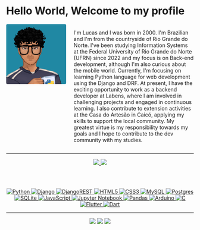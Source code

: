 # Hello World, Welcome to my profile

<div style="display: flex; flex-wrap: wrap;">
    <div style="flex: 1; margin-right: 20px;">
        <img src="img/perfil_cartoon.jpg" alt="eu" style="border-radius: 2%; width: 300px; height: auto; float: left; margin-right: 10px;">
    </div>
    <div style="flex: 2;">
        <p>I'm Lucas and I was born in 2000. I'm Brazilian and I'm from the countryside of Rio Grande do Norte. I've been studying Information Systems at the Federal University of Rio Grande do Norte (UFRN) since 2022 and my focus is on Back-end development, although I'm also curious about the mobile world. Currently, I'm focusing on learning Python language for web development using the Django and DRF.
        At present, I have the exciting opportunity to work as a backend developer at Labens, where I am involved in challenging projects and engaged in continuous learning. I also contribute to extension activities at the Casa do Artesão in Caicó, applying my skills to support the local community.
        My greatest virtue is my responsibility towards my goals and I hope to contribute to the dev community with my studies.
        </p>
    </div>
</div>


___

<div align="center">
  <a href="https://github.com/mts-lucas">
  <img height="150em" src="https://github-readme-stats.vercel.app/api?username=mts-lucas&show_icons=true&theme=tokyonight&include_all_commits=true&count_private=true&border_radius=10"/>
  <img height="150em" src="https://github-readme-stats.vercel.app/api/top-langs/?username=mts-lucas&count_private=true&hide=jupyter%20notebook,cmake,c%2B%2B&layout=compact&langs_count=7&theme=tokyonight&border_radius=10"/>
</div>

  
##

<div align="center"><br>

    
  ![Python](https://img.shields.io/badge/python-3670A0?style=for-the-badge&logo=python&logoColor=ffdd54)
  ![Django](https://img.shields.io/badge/django-%23092E20.svg?style=for-the-badge&logo=django&logoColor=white)
  ![DjangoREST](https://img.shields.io/badge/DJANGO-REST-ff1709?style=for-the-badge&logo=django&logoColor=white&color=ff1709&labelColor=gray)
  ![HTML5](https://img.shields.io/badge/html5-%23E34F26.svg?style=for-the-badge&logo=html5&logoColor=white)
  ![CSS3](https://img.shields.io/badge/css3-%231572B6.svg?style=for-the-badge&logo=css3&logoColor=white)
  ![MySQL](https://img.shields.io/badge/mysql-%2300f.svg?style=for-the-badge&logo=mysql&logoColor=white)
  ![Postgres](https://img.shields.io/badge/postgres-%23316192.svg?style=for-the-badge&logo=postgresql&logoColor=white)
  ![SQLite](https://img.shields.io/badge/sqlite-%2307405e.svg?style=for-the-badge&logo=sqlite&logoColor=white)
  ![JavaScript](https://img.shields.io/badge/javascript-%23323330.svg?style=for-the-badge&logo=javascript&logoColor=%23F7DF1E)
  ![Jupyter Notebook](https://img.shields.io/badge/jupyter-%23FA0F00.svg?style=for-the-badge&logo=jupyter&logoColor=white)
  ![Pandas](https://img.shields.io/badge/pandas-%23150458.svg?style=for-the-badge&logo=pandas&logoColor=white)
  ![Arduino](https://img.shields.io/badge/-Arduino-00979D?style=for-the-badge&logo=Arduino&logoColor=white)
  ![C](https://img.shields.io/badge/c-%2300599C.svg?style=for-the-badge&logo=c&logoColor=white)
  ![Flutter](https://img.shields.io/badge/Flutter-%2302569B.svg?style=for-the-badge&logo=Flutter&logoColor=white)
  ![Dart](https://img.shields.io/badge/dart-%230175C2.svg?style=for-the-badge&logo=dart&logoColor=white)
  
  
___

<!-- ### :calling: Contacts: -->

<div align="center"> 
  <a href="https://twitter.com/OcaradoDjango" target="_blank"><img src="https://img.shields.io/badge/Twitter-%231DA1F2.svg?style=for-the-badge&logo=Twitter&logoColor=white" target="_blank"></a>
  <a href="https://www.linkedin.com/in/lucas-mateus-241b07195/" target="_blank"><img src="https://img.shields.io/badge/-LinkedIn-%230077B5?style=for-the-badge&logo=linkedin&logoColor=white" target="_blank"></a>
   <a href="https://profile.codersrank.io/user/mts-lucas/" target="_blank"><img src="https://img.shields.io/static/v1?style=for-the-badge&message=CodersRank&color=000000&logo=CodersRank&logoColor=28B463&label=" target="_blank"></a>

  
   
 <!-- ![Snake animation](https://github.com/mts-lucas/mts-lucas/blob/output/github-contribution-grid-snake.svg) -->
</div>
